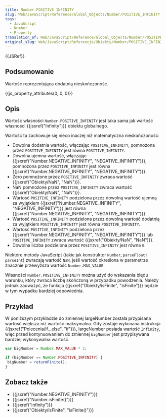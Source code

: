 ```yaml
---
title: Number.POSITIVE INFINITY
slug: Web/JavaScript/Reference/Global_Objects/Number/POSITIVE_INFINITY
tags:
  - JavaScript
  - Number
  - Property
translation_of: Web/JavaScript/Reference/Global_Objects/Number/POSITIVE_INFINITY
original_slug: Web/JavaScript/Referencje/Obiekty/Number/POSITIVE_INFINITY
---
```

{{JSRef}}

## Podsumowanie

Wartość reprezentująca dodatnią nieskończoność.

{{js_property_attributes(0, 0, 0)}}

## Opis

Wartość własności `Number.POSITIVE_INFINITY` jest taka sama jak wartość własności {{jsxref("Infinity")}} obiektu globalnego.

Wartość ta zachowuje się nieco inaczej niż matematyczna nieskończoność:

- Dowolna dodatnia wartość, włączając `POSITIVE_INFINITY`, pomnożona przez `POSITIVE_INFINITY` jest równa `POSITIVE_INFINITY`.
- Dowolna ujemna wartość, włączając {{jsxref("Number.NEGATIVE_INFINITY", "NEGATIVE_INFINITY")}}, pomnożona przez `POSITIVE_INFINITY` jest równa {{jsxref("Number.NEGATIVE_INFINITY", "NEGATIVE_INFINITY")}}.
- Zero pomnożone przez `POSITIVE_INFINITY` zwraca wartość {{jsxref("Obiekty/NaN", "NaN")}}.
- NaN pomnożone przez `POSITIVE_INFINITY` zwraca wartość {{jsxref("Obiekty/NaN", "NaN")}}.
- Wartość `POSITIVE_INFINITY` podzielona przez dowolną wartość ujemną za wyjątkiem {{jsxref("Number.NEGATIVE_INFINITY", "NEGATIVE_INFINITY")}} jest równa {{jsxref("Number.NEGATIVE_INFINITY", "NEGATIVE_INFINITY")}}.
- Wartość `POSITIVE_INFINITY` podzielona przez dowolną wartość dodatnią za wyjątkiem `POSITIVE_INFINITY` jest równa `POSITIVE_INFINITY`.
- Wartość `POSITIVE_INFINITY` podzielona przez {{jsxref("Number.NEGATIVE_INFINITY", "NEGATIVE_INFINITY")}} lub `POSITIVE_INFINITY` zwraca wartość {{jsxref("Obiekty/NaN", "NaN")}}.
- Dowolna liczba podzielona przez `POSITIVE_INFINITY` jest równa `0`.

Niektóre metody JavaScript (takie jak konstruktor `Number`, `parseFloat` i `parseInt`) zwracają wartość `NaN`, jeśli wartość określona w parametrze znacznie przewyższa wartość `Number.MAX_VALUE`.

Własności `Number.POSITIVE_INFINITY` można użyć do wskazania błędu warunku, który zwraca liczbę skończoną w przypadku powodzenia. Należy jednak zauważyć, że funkcja {{jsxref("Obiekty/isFinite", "isFinite")}} będzie w tym wypadku bardziej odpowiednia.

## Przykład

W poniższym przykładzie do zmiennej largeNumber została przypisana wartość większa niż wartość maksymalna. Gdy zostaje wykonana instrukcja {{jsxref("Polecenia/if...else", "if")}}, largeNumber posiada wartość `Infinity`, więc przed kontynuowaniem do zmiennej `bigNumber` jest przypisywana bardziej wykonywalna wartość.

```js
var bigNumber = Number.MAX_VALUE * 2;

if (bigNumber == Number.POSITIVE_INFINITY) {
 bigNumber = returnFinite();
}
```

## Zobacz także

- {{jsxref("Number.NEGATIVE_INFINITY")}}
- {{jsxref("Number.isFinite()")}}
- {{jsxref("Infinity")}}
- {{jsxref("Obiekty/isFinite", "isFinite()")}}
